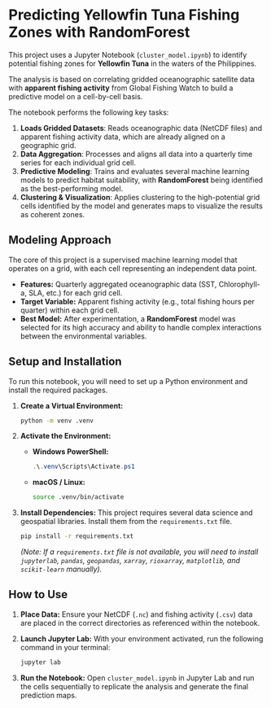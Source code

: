 # Predicting Yellowfin Tuna Fishing Zones with RandomForest

This project uses a Jupyter Notebook (`cluster_model.ipynb`) to identify potential fishing zones for **Yellowfin Tuna** in the waters of the Philippines.

The analysis is based on correlating gridded oceanographic satellite data with **apparent fishing activity** from Global Fishing Watch to build a predictive model on a cell-by-cell basis.

The notebook performs the following key tasks:
1.  **Loads Gridded Datasets**: Reads oceanographic data (NetCDF files) and apparent fishing activity data, which are already aligned on a geographic grid.
2.  **Data Aggregation**: Processes and aligns all data into a quarterly time series for each individual grid cell.
3.  **Predictive Modeling**: Trains and evaluates several machine learning models to predict habitat suitability, with **RandomForest** being identified as the best-performing model.
4.  **Clustering & Visualization**: Applies clustering to the high-potential grid cells identified by the model and generates maps to visualize the results as coherent zones.

## Modeling Approach

The core of this project is a supervised machine learning model that operates on a grid, with each cell representing an independent data point.
- **Features:** Quarterly aggregated oceanographic data (SST, Chlorophyll-a, SLA, etc.) for each grid cell.
- **Target Variable:** Apparent fishing activity (e.g., total fishing hours per quarter) within each grid cell.
- **Best Model:** After experimentation, a **RandomForest** model was selected for its high accuracy and ability to handle complex interactions between the environmental variables.

## Setup and Installation

To run this notebook, you will need to set up a Python environment and install the required packages.

1.  **Create a Virtual Environment:**
    ```bash
    python -m venv .venv
    ```

2.  **Activate the Environment:**
    * **Windows PowerShell:**
        ```powershell
        .\.venv\Scripts\Activate.ps1
        ```
    * **macOS / Linux:**
        ```bash
        source .venv/bin/activate
        ```

3.  **Install Dependencies:**
    This project requires several data science and geospatial libraries. Install them from the `requirements.txt` file.
    ```bash
    pip install -r requirements.txt
    ```
    *(Note: If a `requirements.txt` file is not available, you will need to install `jupyterlab`, `pandas`, `geopandas`, `xarray`, `rioxarray`, `matplotlib`, and `scikit-learn` manually).*

## How to Use

1.  **Place Data:** Ensure your NetCDF (`.nc`) and fishing activity (`.csv`) data are placed in the correct directories as referenced within the notebook.

2.  **Launch Jupyter Lab:**
    With your environment activated, run the following command in your terminal:
    ```bash
    jupyter lab
    ```

3.  **Run the Notebook:**
    Open `cluster_model.ipynb` in Jupyter Lab and run the cells sequentially to replicate the analysis and generate the final prediction maps.